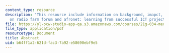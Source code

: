 ```yaml
---
content_type: resource
description: 'This resource include information on background, imapct, challenges,
  on radio farm forum and afronet: learning from successful ICT projects in zambia.'
file: https://ol-ocw-studio-app-qa.s3.amazonaws.com/courses/21g-034-media-education-and-the-marketplace-fall-2005/b64ff1a2621dfac37a92e58690ebf9e5_MIT21G_034F05_zambiancs.pdf
file_type: application/pdf
resourcetype: Document
title: Abstract
uid: b64ff1a2-621d-fac3-7a92-e58690ebf9e5
---
```

